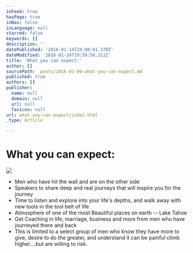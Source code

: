 ```yaml
---
inFeed: true
hasPage: true
inNav: false
inLanguage: null
starred: false
keywords: []
description: ''
datePublished: '2016-01-14T20:00:01.370Z'
dateModified: '2016-01-14T19:59:58.312Z'
title: 'What you can expect:'
author: []
sourcePath: _posts/2016-01-09-what-you-can-expect.md
published: true
authors: []
publisher:
  name: null
  domain: null
  url: null
  favicon: null
url: what-you-can-expect/index.html
_type: Article

---
```

# What you can expect:
![](https://the-grid-user-content.s3-us-west-2.amazonaws.com/878f58d3-7e11-4ed2-9b5a-2ecd9766bf57.jpg)

* Men who have hit the wall and are on the other side
* Speakers to share deep and real journeys that will inspire you for the journey
* Time to listen and explore into your life's depths, and walk away with new tools in the tool belt of life
* Atmosphere of one of the most Beautiful places on earth -- Lake Tahoe
* Get Coaching in life, marriage, business and more from men who have journeyed there and back
* This is limited to a select group of men who know they have more to give, desire to do the greater, and understand it can be painful climb higher....but are willing to risk.